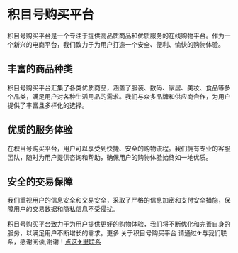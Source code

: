 # 积目号购买平台

积目号购买平台是一个专注于提供高品质商品和优质服务的在线购物平台。作为一个新兴的电商平台，我们致力于为用户打造一个安全、便利、愉快的购物体验。

## 丰富的商品种类

积目号购买平台汇集了各类优质商品，涵盖了服装、数码、家居、美妆、食品等多个品类，满足用户对各种生活用品的需求。我们与众多品牌和供应商合作，为用户提供了丰富且多样化的选择。

## 优质的服务体验

在积目号购买平台，用户可以享受到快捷、安全的购物流程。我们拥有专业的客服团队，随时为用户提供咨询和帮助，确保用户的购物体验始终如一地优质。

## 安全的交易保障

我们重视用户的信息安全和交易安全，采取了严格的信息加密和支付安全措施，保障用户的交易数据和隐私信息不受侵扰。

积目号购买平台致力于为用户提供更好的购物体验，我们将不断优化和完善自身的服务，以满足用户不断增长的需求。更多 关于积目号购买平台 请通过✈与我们联系，感谢阅读,谢谢！[点这✈里联系](https://ads.k02.cc)